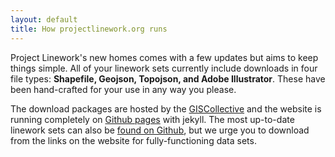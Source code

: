 ```yaml
---
layout: default
title: How projectlinework.org runs
---
```


Project Linework's new homes comes with a few updates but aims to keep things simple. All of your linework sets currently include downloads in four file types: **Shapefile, Geojson, Topojson, and Adobe Illustrator**. These have been hand-crafted for your use in any way you please.

The download packages are hosted by the [GISCollective](http://giscollective.org) and the website is running completely on [Github pages](https://github.com/svmatthews/project-linework/tree/gh-pages) with jekyll. The most up-to-date linework sets can also be [found on Github](https://github.com/svmatthews/project-linework), but we urge you to download from the links on the website for fully-functioning data sets.